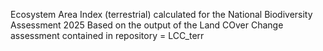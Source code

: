 Ecosystem Area Index (terrestrial) calculated for the National Biodiversity Assessment 2025
Based on the output of the Land COver Change assessment contained in repository = LCC_terr 
